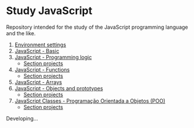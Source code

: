 # Study JavaScript

Repository intended for the study of the JavaScript programming language and the like.

1. [Environment settings](https://github.com/max-santos-d/estudo-web-js/blob/main/documentos-estudo/1_Configurando-o-ambiente.md)
2. [JavaScript - Basic](https://github.com/max-santos-d/estudo-web-js/blob/main/documentos-estudo/2_JavaScript-Basico.md)
3. [JavaScript - Programming logic](https://github.com/max-santos-d/estudo-web-js/blob/main/documentos-estudo/3_JavaScript-Logica-de-programacao.md)
   - [Section projects](https://github.com/max-santos-d/estudo-web-js/tree/main/projetos/3_)
4. [JavaScript - Functions](https://github.com/max-santos-d/estudo-web-js/blob/main/documentos-estudo/4_JavaScript-Funcoes.md)
   - [Section projects](https://github.com/max-santos-d/estudo-web-js/tree/main/projetos/4_)
5. [JavaScript - Arrays](https://github.com/max-santos-d/estudo-web-js/blob/main/documentos-estudo/5_JavaScript-Arrays.md)
6. [JavaScript - Objects and prototypes](https://github.com/max-santos-d/estudo-web-js/blob/main/documentos-estudo/6_JavaScript-Objetos-e-prototypes.md)
   - [Section projects](https://github.com/max-santos-d/estudo-web-js/tree/main/projetos/6_)
7. [JavaScript Classes - Programação Orientada a Objetos (POO)](https://github.com/max-santos-d/estudo-web-js/blob/main/documentos-estudo/7_JavaScript-Classes-POO.md)
   - [Section projects](https://github.com/max-santos-d/estudo-web-js/tree/main/projetos/7_)

Developing...
